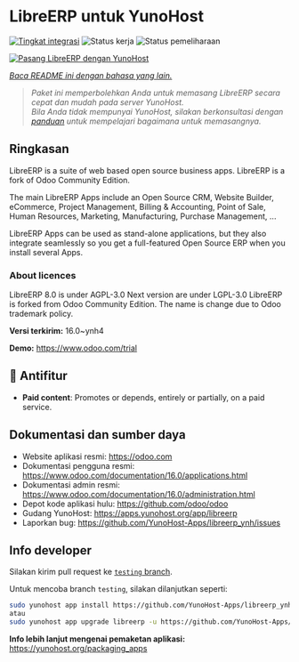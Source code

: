 <!--
N.B.: README ini dibuat secara otomatis oleh <https://github.com/YunoHost/apps/tree/master/tools/readme_generator>
Ini TIDAK boleh diedit dengan tangan.
-->

# LibreERP untuk YunoHost

[![Tingkat integrasi](https://apps.yunohost.org/badge/integration/libreerp)](https://ci-apps.yunohost.org/ci/apps/libreerp/)
![Status kerja](https://apps.yunohost.org/badge/state/libreerp)
![Status pemeliharaan](https://apps.yunohost.org/badge/maintained/libreerp)

[![Pasang LibreERP dengan YunoHost](https://install-app.yunohost.org/install-with-yunohost.svg)](https://install-app.yunohost.org/?app=libreerp)

*[Baca README ini dengan bahasa yang lain.](./ALL_README.md)*

> *Paket ini memperbolehkan Anda untuk memasang LibreERP secara cepat dan mudah pada server YunoHost.*  
> *Bila Anda tidak mempunyai YunoHost, silakan berkonsultasi dengan [panduan](https://yunohost.org/install) untuk mempelajari bagaimana untuk memasangnya.*

## Ringkasan

LibreERP is a suite of web based open source business apps. LibreERP is a fork of Odoo Community Edition.

The main LibreERP Apps include an Open Source CRM, Website Builder, eCommerce, Project Management, Billing &amp; Accounting, Point of Sale, Human Resources, Marketing, Manufacturing, Purchase Management, ...

LibreERP Apps can be used as stand-alone applications, but they also integrate seamlessly so you get a full-featured Open Source ERP when you install several Apps.

### About licences
LibreERP 8.0 is under AGPL-3.0
Next version are under LGPL-3.0
LibreERP is forked from Odoo Community Edition. The name is change due to Odoo trademark policy.


**Versi terkirim:** 16.0~ynh4

**Demo:** <https://www.odoo.com/trial>
## :red_circle: Antifitur

- **Paid content**: Promotes or depends, entirely or partially, on a paid service.

## Dokumentasi dan sumber daya

- Website aplikasi resmi: <https://odoo.com>
- Dokumentasi pengguna resmi: <https://www.odoo.com/documentation/16.0/applications.html>
- Dokumentasi admin resmi: <https://www.odoo.com/documentation/16.0/administration.html>
- Depot kode aplikasi hulu: <https://github.com/odoo/odoo>
- Gudang YunoHost: <https://apps.yunohost.org/app/libreerp>
- Laporkan bug: <https://github.com/YunoHost-Apps/libreerp_ynh/issues>

## Info developer

Silakan kirim pull request ke [`testing` branch](https://github.com/YunoHost-Apps/libreerp_ynh/tree/testing).

Untuk mencoba branch `testing`, silakan dilanjutkan seperti:

```bash
sudo yunohost app install https://github.com/YunoHost-Apps/libreerp_ynh/tree/testing --debug
atau
sudo yunohost app upgrade libreerp -u https://github.com/YunoHost-Apps/libreerp_ynh/tree/testing --debug
```

**Info lebih lanjut mengenai pemaketan aplikasi:** <https://yunohost.org/packaging_apps>
